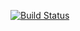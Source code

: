 [![Build Status](https://travis-ci.org/jjlljj/byob.svg?branch=master)](https://travis-ci.org/jjlljj/byob)

